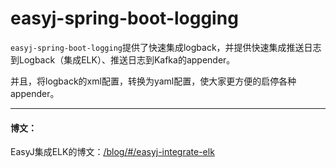 # easyj-spring-boot-logging

`easyj-spring-boot-logging`提供了快速集成logback，并提供快速集成推送日志到Logback（集成ELK）、推送日志到Kafka的appender。

并且，将logback的xml配置，转换为yaml配置，使大家更方便的启停各种appender。

---------------------------------------------------------------------------------------------------------------------------

#### 博文：
EasyJ集成ELK的博文：<a href="../blog/#/easyj-integrate-elk" target="_blank">/blog/#/easyj-integrate-elk</a>